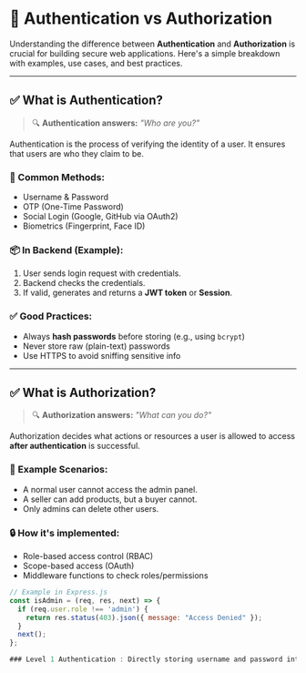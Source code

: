 # 🔐 Authentication vs Authorization

Understanding the difference between **Authentication** and **Authorization** is crucial for building secure web applications. Here's a simple breakdown with examples, use cases, and best practices.

---

## ✅ What is Authentication?

> 🔍 **Authentication answers:** *"Who are you?"*

Authentication is the process of verifying the identity of a user. It ensures that users are who they claim to be.

### 🔑 Common Methods:
- Username & Password
- OTP (One-Time Password)
- Social Login (Google, GitHub via OAuth2)
- Biometrics (Fingerprint, Face ID)

### 📦 In Backend (Example):
1. User sends login request with credentials.
2. Backend checks the credentials.
3. If valid, generates and returns a **JWT token** or **Session**.

### ✅ Good Practices:
- Always **hash passwords** before storing (e.g., using `bcrypt`)
- Never store raw (plain-text) passwords
- Use HTTPS to avoid sniffing sensitive info

---

## ✅ What is Authorization?

> 🔍 **Authorization answers:** *"What can you do?"*

Authorization decides what actions or resources a user is allowed to access **after authentication** is successful.

### 📌 Example Scenarios:
- A normal user cannot access the admin panel.
- A seller can add products, but a buyer cannot.
- Only admins can delete other users.

### 🔒 How it's implemented:
- Role-based access control (RBAC)
- Scope-based access (OAuth)
- Middleware functions to check roles/permissions

```js
// Example in Express.js
const isAdmin = (req, res, next) => {
  if (req.user.role !== 'admin') {
    return res.status(403).json({ message: "Access Denied" });
  }
  next();
};

### Level 1 Authentication : Directly storing username and password into the database